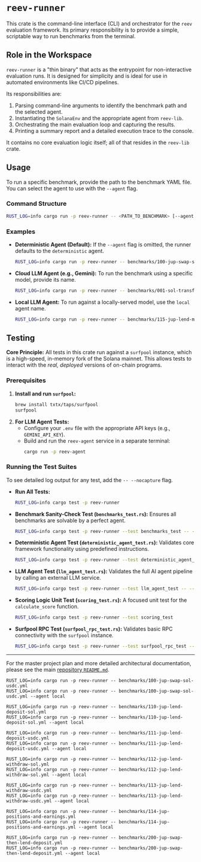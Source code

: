 # `reev-runner`

This crate is the command-line interface (CLI) and orchestrator for the `reev` evaluation framework. Its primary responsibility is to provide a simple, scriptable way to run benchmarks from the terminal.

## Role in the Workspace

`reev-runner` is a "thin binary" that acts as the entrypoint for non-interactive evaluation runs. It is designed for simplicity and is ideal for use in automated environments like CI/CD pipelines.

Its responsibilities are:
1.  Parsing command-line arguments to identify the benchmark path and the selected agent.
2.  Instantiating the `SolanaEnv` and the appropriate agent from `reev-lib`.
3.  Orchestrating the main evaluation loop and capturing the results.
4.  Printing a summary report and a detailed execution trace to the console.

It contains no core evaluation logic itself; all of that resides in the `reev-lib` crate.

## Usage

To run a specific benchmark, provide the path to the benchmark YAML file. You can select the agent to use with the `--agent` flag.

### Command Structure

```sh
RUST_LOG=info cargo run -p reev-runner -- <PATH_TO_BENCHMARK> [--agent <AGENT_NAME>]
```

### Examples

*   **Deterministic Agent (Default):**
    If the `--agent` flag is omitted, the runner defaults to the `deterministic` agent.
    ```sh
    RUST_LOG=info cargo run -p reev-runner -- benchmarks/100-jup-swap-sol-usdc.yml
    ```

*   **Cloud LLM Agent (e.g., Gemini):**
    To run the benchmark using a specific model, provide its name.
    ```sh
    RUST_LOG=info cargo run -p reev-runner -- benchmarks/001-sol-transfer.yml --agent gemini-2.5-flash-lite
    ```

*   **Local LLM Agent:**
    To run against a locally-served model, use the `local` agent name.
    ```sh
    RUST_LOG=info cargo run -p reev-runner -- benchmarks/115-jup-lend-mint-usdc.yml --agent local
    ```

## Testing

**Core Principle:** All tests in this crate run against a `surfpool` instance, which is a high-speed, in-memory fork of the Solana mainnet. This allows tests to interact with the *real, deployed* versions of on-chain programs.

### Prerequisites

1.  **Install and run `surfpool`:**
    ```sh
    brew install txtx/taps/surfpool
    surfpool
    ```
2.  **For LLM Agent Tests:**
    *   Configure your `.env` file with the appropriate API keys (e.g., `GEMINI_API_KEY`).
    *   Build and run the `reev-agent` service in a separate terminal:
        ```sh
        cargo run -p reev-agent
        ```

### Running the Test Suites

To see detailed log output for any test, add the `-- --nocapture` flag.

*   **Run All Tests:**
    ```sh
    RUST_LOG=info cargo test -p reev-runner
    ```

*   **Benchmark Sanity-Check Test (`benchmarks_test.rs`):**
    Ensures all benchmarks are solvable by a perfect agent.
    ```sh
    RUST_LOG=info cargo test -p reev-runner --test benchmarks_test -- --nocapture
    ```

*   **Deterministic Agent Test (`deterministic_agent_test.rs`):**
    Validates core framework functionality using predefined instructions.
    ```sh
    RUST_LOG=info cargo test -p reev-runner --test deterministic_agent_test -- --nocapture
    ```

*   **LLM Agent Test (`llm_agent_test.rs`):**
    Validates the full AI agent pipeline by calling an external LLM service.
    ```sh
    RUST_LOG=info cargo test -p reev-runner --test llm_agent_test -- --nocapture
    ```

*   **Scoring Logic Unit Test (`scoring_test.rs`):**
    A focused unit test for the `calculate_score` function.
    ```sh
    RUST_LOG=info cargo test -p reev-runner --test scoring_test
    ```

*   **Surfpool RPC Test (`surfpool_rpc_test.rs`):**
    Validates basic RPC connectivity with the `surfpool` instance.
    ```sh
    RUST_LOG=info cargo test -p reev-runner --test surfpool_rpc_test -- --nocapture
    ```

---
For the master project plan and more detailed architectural documentation, please see the main [repository `README.md`](../../README.md).

```
RUST_LOG=info cargo run -p reev-runner -- benchmarks/100-jup-swap-sol-usdc.yml
RUST_LOG=info cargo run -p reev-runner -- benchmarks/100-jup-swap-sol-usdc.yml --agent local

RUST_LOG=info cargo run -p reev-runner -- benchmarks/110-jup-lend-deposit-sol.yml
RUST_LOG=info cargo run -p reev-runner -- benchmarks/110-jup-lend-deposit-sol.yml --agent local

RUST_LOG=info cargo run -p reev-runner -- benchmarks/111-jup-lend-deposit-usdc.yml
RUST_LOG=info cargo run -p reev-runner -- benchmarks/111-jup-lend-deposit-usdc.yml --agent local

RUST_LOG=info cargo run -p reev-runner -- benchmarks/112-jup-lend-withdraw-sol.yml
RUST_LOG=info cargo run -p reev-runner -- benchmarks/112-jup-lend-withdraw-sol.yml --agent local

RUST_LOG=info cargo run -p reev-runner -- benchmarks/113-jup-lend-withdraw-usdc.yml
RUST_LOG=info cargo run -p reev-runner -- benchmarks/113-jup-lend-withdraw-usdc.yml --agent local

RUST_LOG=info cargo run -p reev-runner -- benchmarks/114-jup-positions-and-earnings.yml
RUST_LOG=info cargo run -p reev-runner -- benchmarks/114-jup-positions-and-earnings.yml --agent local

RUST_LOG=info cargo run -p reev-runner -- benchmarks/200-jup-swap-then-lend-deposit.yml
RUST_LOG=info cargo run -p reev-runner -- benchmarks/200-jup-swap-then-lend-deposit.yml --agent local
```
